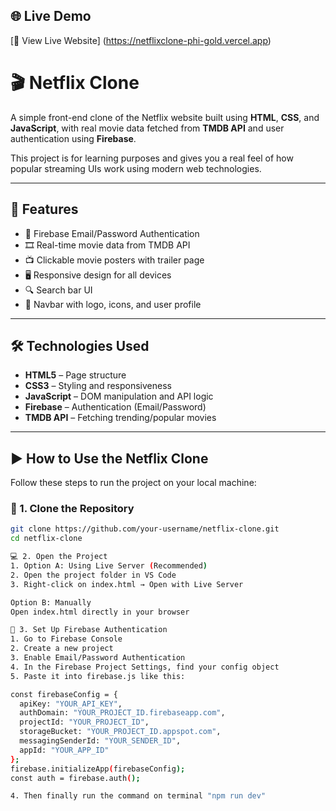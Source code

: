 ## 🌐 Live Demo

[🔗 View Live Website] (https://netflixclone-phi-gold.vercel.app)


# 🎬 Netflix Clone

A simple front-end clone of the Netflix website built using **HTML**, **CSS**, and **JavaScript**, with real movie data fetched from **TMDB API** and user authentication using **Firebase**.

This project is for learning purposes and gives you a real feel of how popular streaming UIs work using modern web technologies.

---

## 📌 Features

- 🔐 Firebase Email/Password Authentication
- 🎞️ Real-time movie data from TMDB API
- 📺 Clickable movie posters with trailer page
- 🖥️ Responsive design for all devices
- 🔍 Search bar UI
- 🧭 Navbar with logo, icons, and user profile

---

## 🛠️ Technologies Used

- **HTML5** – Page structure
- **CSS3** – Styling and responsiveness
- **JavaScript** – DOM manipulation and API logic
- **Firebase** – Authentication (Email/Password)
- **TMDB API** – Fetching trending/popular movies

---

## ▶️ How to Use the Netflix Clone

Follow these steps to run the project on your local machine:

### 🔧 1. Clone the Repository

```bash
git clone https://github.com/your-username/netflix-clone.git
cd netflix-clone

💻 2. Open the Project
1. Option A: Using Live Server (Recommended)
2. Open the project folder in VS Code
3. Right-click on index.html → Open with Live Server

Option B: Manually
Open index.html directly in your browser

🔑 3. Set Up Firebase Authentication
1. Go to Firebase Console
2. Create a new project
3. Enable Email/Password Authentication
4. In the Firebase Project Settings, find your config object
5. Paste it into firebase.js like this:

const firebaseConfig = {
  apiKey: "YOUR_API_KEY",
  authDomain: "YOUR_PROJECT_ID.firebaseapp.com",
  projectId: "YOUR_PROJECT_ID",
  storageBucket: "YOUR_PROJECT_ID.appspot.com",
  messagingSenderId: "YOUR_SENDER_ID",
  appId: "YOUR_APP_ID"
};
firebase.initializeApp(firebaseConfig);
const auth = firebase.auth();

4. Then finally run the command on terminal "npm run dev"
